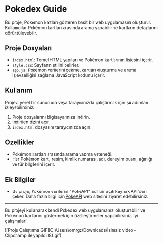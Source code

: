 # Pokedex Guide

Bu proje, Pokémon kartları gösteren basit bir web uygulamasını oluşturur. Kullanıcılar Pokémon kartları arasında arama yapabilir ve kartların detaylarını görüntüleyebilir.

## Proje Dosyaları

- `index.html`: Temel HTML yapıları ve Pokémon kartlarının listesini içerir.
- `style.css`: Sayfanın stilini belirler.
- `app.js`: Pokémon verilerini çekme, kartları oluşturma ve arama işlevselliğini sağlama JavaScript kodunu içerir.

## Kullanım

Projeyi yerel bir sunucuda veya tarayıcınızda çalıştırmak için şu adımları izleyebilirsiniz:

1. Proje dosyalarını bilgisayarınıza indirin.
2. İndirilen dizini açın.
3. `index.html` dosyasını tarayıcınızda açın.

## Özellikler

- Pokémon kartları arasında arama yapma yeteneği.
- Her Pokémon kartı, resim, kimlik numarası, adı, deneyim puanı, ağırlığı ve tür bilgilerini içerir.

## Ek Bilgiler

- Bu proje, Pokémon verilerini "PokeAPI" adlı bir açık kaynak API'den çeker. Daha fazla bilgi için [PokeAPI](https://pokeapi.co/) web sitesini ziyaret edebilirsiniz.

---

Bu projeyi kullanarak kendi Pokedex web uygulamanızı oluşturabilir ve Pokémon kartlarını göstermek için özelleştirmeler yapabilirsiniz. İyi çalışmalar!


![Proje Çalıştırma GIF](C:\Users\omrgz\Downloads\İsimsiz video ‐ Clipchamp ile yapıldı (8).gif)

